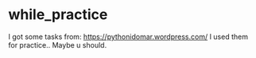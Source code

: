 # while_practice
I got some tasks from: https://pythonidomar.wordpress.com/
I used them for practice.. Maybe u should.

